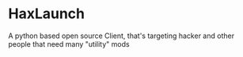 # HaxLaunch
A python based open source Client, that's targeting hacker and other people that need many "utility" mods

